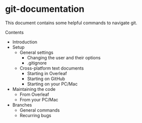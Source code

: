 # git-documentation
This document contains some helpful commands to navigate git.

Contents
  * Introduction
  * Setup
    * General settings 
      * Changing the user and their options
      * .gitignore
    * Cross-platform text documents
      * Starting in Overleaf
      * Starting on GitHub
      * Starting on your PC/Mac
  * Maintaining the code
    * From Overleaf
    * From your PC/Mac
  * Branches
    * General commands
    * Recurring bugs
